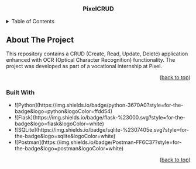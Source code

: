 <div id="readme-top" align="center">
    <h3 align="center">PixelCRUD</h3>
</div>
<div>
	<details>
		<summary>Table of Contents</summary>
		<ol>
			<li>
				<a href="#about-the-project">About The Project</a>
				<ul>
					<li><a href="#built-with">Built With</a></li>
				</ul>
			</li>
		</ol>
	</details>
</div>
<div id="about-the-project">
    <h2>About The Project</h2>
    <p>
        This repository contains a CRUD (Create, Read, Update, Delete) application enhanced with OCR (Optical Character Recognition) functionality. The project was developed as part of a vocational internship at Pixel.
    </p>
    <p align="right">(<a href="#readme-top">back to top</a>)</p>
</div>
<div id="built-with">
    <h3>Built With</h3>
    <ul>
		<li>![Python](https://img.shields.io/badge/python-3670A0?style=for-the-badge&logo=python&logoColor=ffdd54)</li>
		<li>![Flask](https://img.shields.io/badge/flask-%23000.svg?style=for-the-badge&logo=flask&logoColor=white)</li>
		<li>![SQLite](https://img.shields.io/badge/sqlite-%2307405e.svg?style=for-the-badge&logo=sqlite&logoColor=white)</li>
		<li>![Postman](https://img.shields.io/badge/Postman-FF6C37?style=for-the-badge&logo=postman&logoColor=white)</li>
    </ul>
    <p align="right">(<a href="#readme-top">back to top</a>)</p>
</div>
